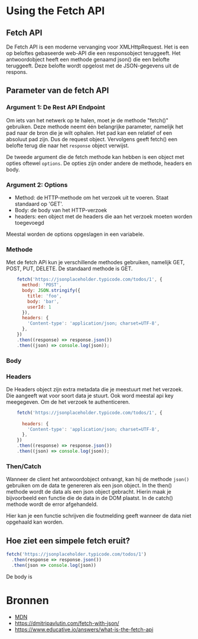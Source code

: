 # Using the Fetch API

## Fetch API
De Fetch API is een moderne vervanging voor XMLHttpRequest. Het is een op beloftes gebaseerde web-API die een responsobject teruggeeft. Het antwoordobject heeft een methode genaamd json() die een belofte teruggeeft. Deze belofte wordt opgelost met de JSON-gegevens uit de respons.


## Parameter van de fetch API

### Argument 1: De Rest API Endpoint
Om iets van het netwerk op te halen, moet je de methode "fetch()" gebruiken. Deze methode neemt één belangrijke parameter, namelijk het pad naar de bron die je wilt ophalen. Het pad kan een relatief of een absoluut pad zijn. Dus de request object. Vervolgens geeft fetch() een belofte terug die naar het `response` object verwijst. 

De tweede argument die de fetch methode kan hebben is een object met opties oftewel `options`. De opties zijn onder andere de methode, headers en body. 

### Argument 2:  Options

- Method: de HTTP-methode om het verzoek uit te voeren. Staat standaard op 'GET'.
- Body: de body van het HTTP-verzoek
- headers: een object met de headers die aan het verzoek moeten worden toegevoegd

Meestal worden de options opgeslagen in een variabele.

### Methode 
Met de fetch APi kun je verschillende methodes gebruiken, namelijk GET, POST, PUT, DELETE. De standaard methode is GET. 
    
```javascript
    fetch('https://jsonplaceholder.typicode.com/todos/1', {
      method: 'POST',
      body: JSON.stringify({
        title: 'foo',
        body: 'bar',
        userId: 1
      }),
      headers: {
        'Content-type': 'application/json; charset=UTF-8',
      },
    })
    .then((response) => response.json())
    .then((json) => console.log(json));
```


### Body



### Headers
De Headers object zijn extra metadata die je meestuurt met het verzoek. Die aangeeft wat voor soort data je stuurt. Ook word meestal api key meegegeven. Om de het verzoek te authenticeren. 

```javascript
    fetch('https://jsonplaceholder.typicode.com/todos/1', {
     
      headers: {
        'Content-type': 'application/json; charset=UTF-8',
      },
    })
    .then((response) => response.json())
    .then((json) => console.log(json));
```


### Then/Catch
Wanneer de client het antwoordobject ontvangt, kan hij de methode `json()` gebruiken om de data te genereren als een json object.  In the then() methode wordt de data als een json object gebracht. Hierin maak je bijvoorbeeld een functie die de data in de DOM plaatst. In de catch() methode wordt de error afgehandeld. 

Hier kan je een functie schrijven die foutmelding geeft wanneer de data niet opgehaald kan worden. 







## Hoe ziet een simpele fetch eruit?

```javascript
fetch('https://jsonplaceholder.typicode.com/todos/1')
  .then(response => response.json())
  .then(json => console.log(json))
```

De body is 

# Bronnen
- [MDN](https://developer.mozilla.org/en-US/docs/Web/API/Fetch_API/Using_Fetch)
- https://dmitripavlutin.com/fetch-with-json/
- https://www.educative.io/answers/what-is-the-fetch-api
